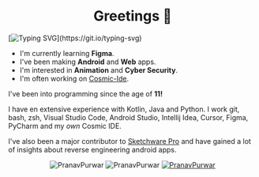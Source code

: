 <h1 align="center">Greetings 👋</h1>

[![Typing SVG](https://readme-typing-svg.demolab.com?font=Fira+Code&duration=3000&pause=600&color=229C43&width=435&lines=Hi%2C+I'm+Pranav.;I+do+Android.;I+do+Web.)](https://git.io/typing-svg)

- I'm currently learning **Figma**.
- I've been making **Android** and **Web** apps.
- I'm interested in **Animation** and **Cyber Security**.
- I'm often working on [Cosmic-Ide](https://github.com/Cosmic-Ide/Cosmic-Ide).

I've been into programming since the age of **11!**

I have en extensive experience with Kotlin, Java and Python.
I work git, bash, zsh, Visual Studio Code, Android Studio, Intellij Idea, Cursor, Figma, PyCharm and my *own* Cosmic IDE.

I've also been a major contributor to [Sketchware Pro](https://github.com/Sketchware-Pro/Sketchware-Pro) and have gained a lot of insights about reverse engineering android apps.

<p align="center">
  <img src="https://github-readme-stats.vercel.app/api?username=PranavPurwar&show_icons=true&count_private=true&bg_color=00000000&text_color=808080&hide_border=true" alt="PranavPurwar" />
  <img src="https://github-readme-streak-stats.herokuapp.com?user=PranavPurwar&theme=onedark&hide_border=true&background=00000000&stroke=80808080" alt="PranavPurwar" />
  <a href="https://wakatime.com/@pranavpurwar"> <img src="https://github-readme-stats.vercel.app/api/wakatime?username=@pranavpurwar&show_icons=true&layout=compact&bg_color=00000000&text_color=808080&hide_border=true&range=all_time" alt="PranavPurwar" /> </a>
</p>
